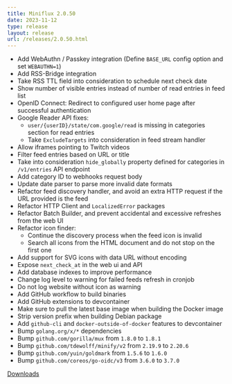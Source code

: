 ```yaml
---
title: Miniflux 2.0.50
date: 2023-11-12
type: release
layout: release
url: /releases/2.0.50.html
---
```


* Add WebAuthn / Passkey integration (Define `BASE_URL` config option and set `WEBAUTHN=1`)
* Add RSS-Bridge integration
* Take RSS TTL field into consideration to schedule next check date
* Show number of visible entries instead of number of read entries in feed list
* OpenID Connect: Redirect to configured user home page after successful authentication
* Google Reader API fixes:
    * `user/{userID}/state/com.google/read` is missing in categories section for read entries
    * Take `ExcludeTargets` into consideration in feed stream handler
* Allow iframes pointing to Twitch videos
* Filter feed entries based on URL or title
* Take into consideration `hide_globally` property defined for categories in `/v1/entries` API endpoint
* Add category ID to webhooks request body
* Update date parser to parse more invalid date formats
* Refactor feed discovery handler, and avoid an extra HTTP request if the URL provided is the feed
* Refactor HTTP Client and `LocalizedError` packages
* Refactor Batch Builder, and prevent accidental and excessive refreshes from the web UI
* Refactor icon finder:
    - Continue the discovery process when the feed icon is invalid
    - Search all icons from the HTML document and do not stop on the first one
* Add support for SVG icons with data URL without encoding
* Expose `next_check_at` in the web ui and API
* Add database indexes to improve performance
* Change log level to warning for failed feeds refresh in cronjob
* Do not log website without icon as warning
* Add GitHub workflow to build binaries
* Add GitHub extensions to devcontainer
* Make sure to pull the latest base image when building the Docker image
* Strip version prefix when building Debian package
* Add `github-cli` and `docker-outside-of-docker` features to devcontainer
* Bump `golang.org/x/*` dependencies
* Bump `github.com/gorilla/mux` from `1.8.0` to `1.8.1`
* Bump `github.com/tdewolff/minify/v2` from `2.19.9` to `2.20.6`
* Bump `github.com/yuin/goldmark` from `1.5.6` to `1.6.0`
* Bump `github.com/coreos/go-oidc/v3` from `3.6.0` to `3.7.0`

[Downloads](https://github.com/miniflux/v2/releases/tag/2.0.50)
